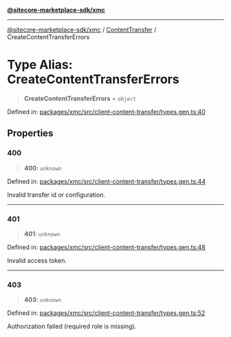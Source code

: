 [**@sitecore-marketplace-sdk/xmc**](../../../../README.md)

***

[@sitecore-marketplace-sdk/xmc](../../../../README.md) / [ContentTransfer](../README.md) / CreateContentTransferErrors

# Type Alias: CreateContentTransferErrors

> **CreateContentTransferErrors** = `object`

Defined in: [packages/xmc/src/client-content-transfer/types.gen.ts:40](https://github.com/Sitecore/marketplace-sdk/blob/main/packages/xmc/src/client-content-transfer/types.gen.ts#L40)

## Properties

### 400

> **400**: `unknown`

Defined in: [packages/xmc/src/client-content-transfer/types.gen.ts:44](https://github.com/Sitecore/marketplace-sdk/blob/main/packages/xmc/src/client-content-transfer/types.gen.ts#L44)

Invalid transfer id or configuration.

***

### 401

> **401**: `unknown`

Defined in: [packages/xmc/src/client-content-transfer/types.gen.ts:48](https://github.com/Sitecore/marketplace-sdk/blob/main/packages/xmc/src/client-content-transfer/types.gen.ts#L48)

Invalid access token.

***

### 403

> **403**: `unknown`

Defined in: [packages/xmc/src/client-content-transfer/types.gen.ts:52](https://github.com/Sitecore/marketplace-sdk/blob/main/packages/xmc/src/client-content-transfer/types.gen.ts#L52)

Authorization failed (required role is missing).
